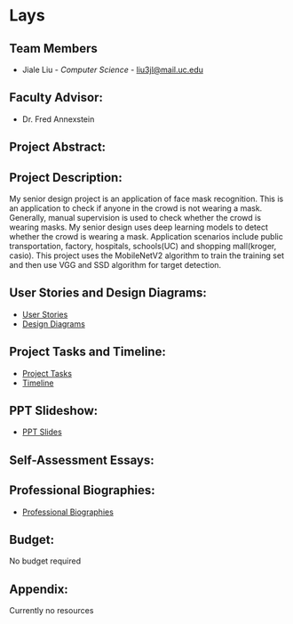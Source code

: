
# Lays

## Team Members
*  Jiale Liu - *Computer Science*  - liu3jl@mail.uc.edu

## Faculty Advisor:
*  Dr. Fred Annexstein

## Project Abstract:

## Project Description:
My senior design project is an application of face mask recognition. This is an application to check if anyone in the crowd is not wearing a mask. Generally, manual supervision is used to check whether the crowd is wearing masks. My senior design uses deep learning models to detect whether the crowd is wearing a mask. Application scenarios include public transportation, factory, hospitals, schools(UC) and shopping mall(kroger, casio). This project uses the MobileNetV2 algorithm to train the training set and then use VGG and SSD algorithm for target detection.

## User Stories and Design Diagrams:
* [User Stories](https://github.com/Layljl0615/CS5001-Senior-Design/blob/master/User%20Stories.md)
* [Design Diagrams](https://github.com/Layljl0615/CS5001-Senior-Design/tree/master/Design_Diagram)

## Project Tasks and Timeline:
* [Project Tasks](https://github.com/Layljl0615/CS5001-Senior-Design/blob/master/Tasklist.md)
* [Timeline](https://github.com/Layljl0615/CS5001-Senior-Design/blob/master/Milestone%2CTimeline%2CMatrix.pdf)

## PPT Slideshow:
* [PPT Slides](https://github.com/Layljl0615/CS5001-Senior-Design/blob/master/SD%20Presentation.pdf)

## Self-Assessment Essays:

## Professional Biographies:
* [Professional Biographies](https://github.com/Layljl0615/CS5001-Senior-Design/blob/master/Professional%20Biography.md)

## Budget:
No budget required

## Appendix:
Currently no resources


